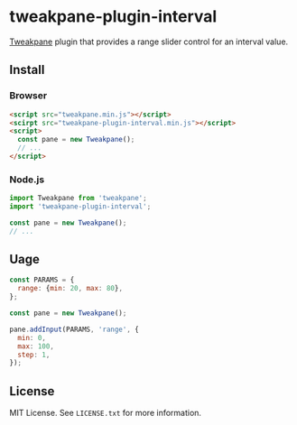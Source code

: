 # tweakpane-plugin-interval
[Tweakpane][tweakpane] plugin that provides a range slider control for an interval value.


## Install


### Browser
```html
<script src="tweakpane.min.js"></script>
<scirpt src="tweakpane-plugin-interval.min.js"></script>
<script>
  const pane = new Tweakpane();
  // ...
</script>
```


### Node.js
```js
import Tweakpane from 'tweakpane';
import 'tweakpane-plugin-interval';

const pane = new Tweakpane();
// ...
```


## Uage
```js
const PARAMS = {
  range: {min: 20, max: 80},
};

const pane = new Tweakpane();

pane.addInput(PARAMS, 'range', {
  min: 0,
  max: 100,
  step: 1,
});
```


## License
MIT License. See `LICENSE.txt` for more information.


[tweakpane]: https://github.com/cocopon/tweakpane/
